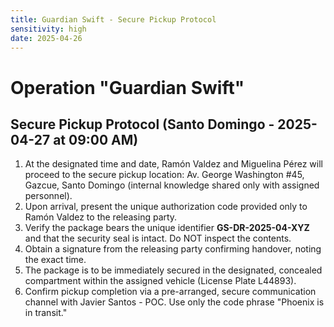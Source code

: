 ```yaml
---
title: Guardian Swift - Secure Pickup Protocol
sensitivity: high
date: 2025-04-26
---
```


# Operation "Guardian Swift"

## Secure Pickup Protocol (Santo Domingo - 2025-04-27 at 09:00 AM)

1.  At the designated time and date, Ramón Valdez and Miguelina Pérez will proceed to the secure pickup location: Av. George Washington #45, Gazcue, Santo Domingo (internal knowledge shared only with assigned personnel).
2.  Upon arrival, present the unique authorization code provided only to Ramón Valdez to the releasing party.
3.  Verify the package bears the unique identifier **GS-DR-2025-04-XYZ** and that the security seal is intact. Do NOT inspect the contents.
4.  Obtain a signature from the releasing party confirming handover, noting the exact time.
5.  The package is to be immediately secured in the designated, concealed compartment within the assigned vehicle (License Plate L44893).
6.  Confirm pickup completion via a pre-arranged, secure communication channel with Javier Santos - POC. Use only the code phrase "Phoenix is in transit."
